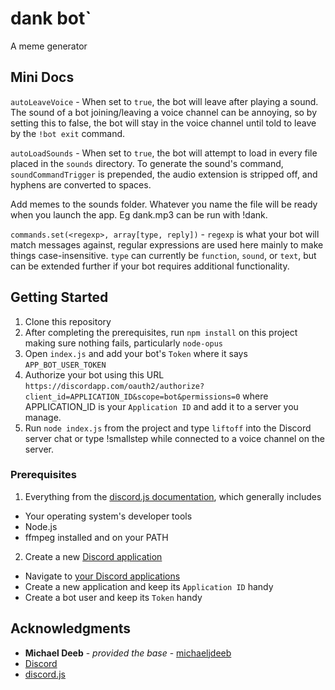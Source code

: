 # dank bot` 
A meme generator

## Mini Docs
`autoLeaveVoice` - When set to `true`, the bot will leave after playing a sound. The sound of a bot joining/leaving a voice channel can be annoying, so by setting this to false, the bot will stay in the voice channel until told to leave by the `!bot exit` command.

`autoLoadSounds` - When set to `true`, the bot will attempt to load in every file placed in the `sounds` directory. To generate the sound's command, `soundCommandTrigger` is prepended, the audio extension is stripped off, and hyphens are converted to spaces.

Add memes to the sounds folder. Whatever you name the file will be ready when you launch the app. Eg dank.mp3 can be run with !dank.

`commands.set(<regexp>, array[type, reply])` - `regexp` is what your bot will match messages against, regular expressions are used here mainly to make things case-insensitive. `type` can currently be `function`, `sound`, or `text`, but can be extended further if your bot requires additional functionality.

## Getting Started
1. Clone this repository
2. After completing the prerequisites, run `npm install` on this project making sure nothing fails, particularly `node-opus`
3. Open `index.js` and add your bot's `Token` where it says `APP_BOT_USER_TOKEN`
4. Authorize your bot using this URL `https://discordapp.com/oauth2/authorize?client_id=APPLICATION_ID&scope=bot&permissions=0` where APPLICATION_ID is your `Application ID` and add it to a server you manage.
5. Run `node index.js` from the project and type `liftoff` into the Discord server chat or type !smallstep while connected to a voice channel on the server.

### Prerequisites
1. Everything from the [discord.js documentation](http://discordjs.readthedocs.io/en/latest/installing.html), which generally includes
  - Your operating system's developer tools
  - Node.js
  - ffmpeg installed and on your PATH
2. Create a new [Discord application](https://discordapp.com/developers/applications/me)
  - Navigate to [your Discord applications](https://discordapp.com/developers/applications/me)
  - Create a new application and keep its `Application ID` handy
  - Create a bot user and keep its `Token` handy

## Acknowledgments
- **Michael Deeb** - *provided the base* - [michaeljdeeb](https://github.com/michaeljdeeb)
- [Discord](https://discordapp.com/)
- [discord.js](https://github.com/hydrabolt/discord.js)
